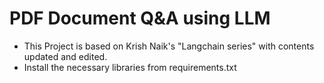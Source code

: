 # PDF Document Q&A using LLM
- This Project is based on Krish Naik's "Langchain series" with contents updated and edited.
- Install the necessary libraries from requirements.txt
